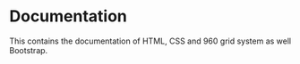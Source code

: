 # Documentation
This contains the documentation of HTML, CSS and 960 grid system as well Bootstrap.
